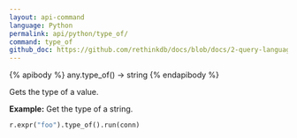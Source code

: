 ```yaml
---
layout: api-command 
language: Python
permalink: api/python/type_of/
command: type_of 
github_doc: https://github.com/rethinkdb/docs/blob/docs/2-query-language/api/python/control-structures/type_of.md
---
```


{% apibody %}
any.type_of() → string
{% endapibody %}

Gets the type of a value.

__Example:__ Get the type of a string.

```py
r.expr("foo").type_of().run(conn)
```


